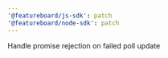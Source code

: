 ```yaml
---
'@featureboard/js-sdk': patch
'@featureboard/node-sdk': patch
---
```


Handle promise rejection on failed poll update
